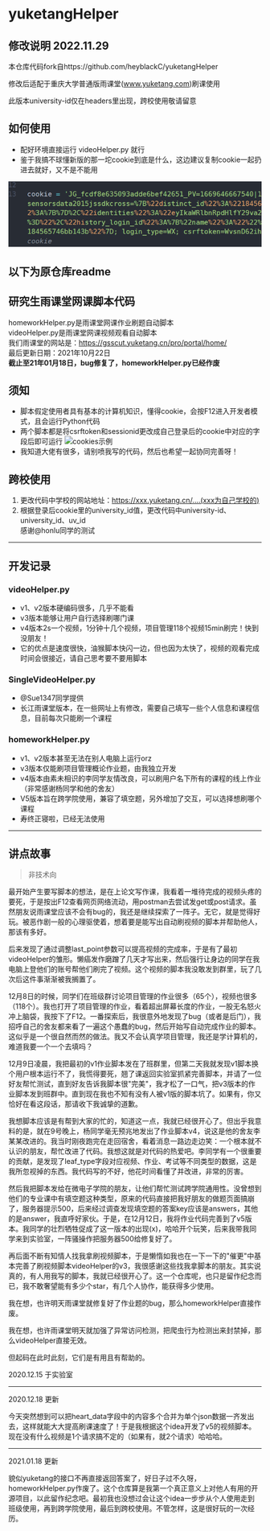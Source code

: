 # yuketangHelper
## 修改说明 2022.11.29
本仓库代码fork自https://github.com/heyblackC/yuketangHelper

修改后适配于重庆大学普通版雨课堂(www.yuketang.com)刷课使用

此版本university-id仅在headers里出现，跨校使用敬请留意

## 如何使用
- 配好环境直接运行 videoHelper.py 就行
- 鉴于我搞不球懂新版的那一坨cookie到底是什么，这边建议复制cookie一起扔进去就好，又不是不能用

![一坨cookies示例](cookie-yituo.png)

以下为原仓库readme
---

## 研究生雨课堂网课脚本代码
homeworkHelper.py是雨课堂网课作业刷题自动脚本  
videoHelper.py是雨课堂网课视频观看自动脚本  
我们雨课堂的网站是：https://gsscut.yuketang.cn/pro/portal/home/  
最后更新日期：2021年10月22日  
**截止至21年01月18日，bug修复了，homeworkHelper.py已经作废**

## 须知
- 脚本假定使用者具有基本的计算机知识，懂得cookie，会按F12进入开发者模式，且会运行Python代码  
- 两个脚本都是将csrftoken和sessionid更改成自己登录后的cookie中对应的字段后即可运行
![cookies示例](cookie.png)
- 我知道大佬有很多，请别喷我写的代码，然后也希望一起协同完善呀！

## 跨校使用
1. 更改代码中学校的网站地址：https://xxx.yuketang.cn/....(xxx为自己学校的)
2. 根据登录后cookie里的university_id值，更改代码中university-id、university_id、uv_id  
感谢@honlu同学的测试
---

## 开发记录
### videoHelper.py
- v1、v2版本硬编码很多，几乎不能看
- v3版本能够让用户自行选择刷哪门课
- v4版本2s一个视频，1分钟十几个视频，项目管理118个视频15min刷完！快到没朋友！
- 它的优点是速度很快，油猴脚本快闪一边，但也因为太快了，视频的观看完成时间会很接近，请自己思考要不要用脚本

### SingleVideoHelper.py
- @Sue1347同学提供
- 长江雨课堂版本，在一些网址上有修改，需要自己填写一些个人信息和课程信息，目前每次只能刷一个课程

### homeworkHelper.py  
- v1、v2版本甚至无法在别人电脑上运行orz
- v3版本仅能刷项目管理概论作业题，由我独立开发
- v4版本由素未相识的李同学友情改良，可以刷用户名下所有的课程的线上作业（非常感谢杨同学和他的舍友）
- V5版本旨在跨学院使用，兼容了填空题，另外增加了交互，可以选择想刷哪个课程
- 寿终正寝啦，已经无法使用



---

## 讲点故事
> 非技术向

最开始产生要写脚本的想法，是在上论文写作课，我看着一堆待完成的视频头疼的要死，于是按出F12查看网页网络流动，用postman去尝试发get或post请求。虽然朋友说雨课堂应该不会有bug的，我还是继续探索了一阵子。无它，就是觉得好玩。被恶作剧一般的心理驱使着，想着要是能写出自动刷视频的脚本并帮助他人，那该有多好。

后来发现了通过调整last_point参数可以提高视频的完成率，于是有了最初videoHelper的雏形。懒癌发作磨蹭了几天才写出来，然后强行让身边的同学在我电脑上登他们的账号帮他们刷完了视频。这个视频的脚本我没敢发到群里，玩了几次后这件事渐渐被我搁置了。

12月8日的时候，同学们在班级群讨论项目管理的作业很多（65个），视频也很多（118个）。我也打开了项目管理的作业，看着超出屏幕长度的作业，一股无名怒火冲上脑袋，我按下了F12。一番探索后，我很意外地发现了bug（或者是后门），我招呼自己的舍友都来看了一遍这个愚蠢的bug，然后开始写自动完成作业的脚本。这似乎是一个很自然而然的做法。我又不会认真学项目管理，我还是学计算机的，难道我要一个一个去填吗？

12月9日凌晨，我把最初的v1作业脚本发在了班群里，但第二天我就发现v1脚本换个用户根本运行不了，我慌得要死，翘了课返回实验室抓紧完善脚本，并请了一位好友帮忙测试，直到好友告诉我脚本很"完美"，我才松了一口气，把v3版本的作业脚本发到班群中。直到现在我也不知有没有人被v1版的脚本坑了。如果有，你又恰好在看这段话，那请收下我诚挚的道歉。

我想脚本应该是有帮到大家的忙的，知道这一点，我就已经很开心了。但出乎我意料的是，就在9号晚上，杨同学毫无预兆地发出了作业脚本v4，说这是他的舍友李某某改进的。我当时刚夜跑完在走回宿舍，看着消息一路边走边笑：一个根本就不认识的朋友，帮忙改进了代码。我想这就是对代码的热爱吧。李同学有一个很重要的贡献，是发现了leaf_type字段对应视频、作业、考试等不同类型的数据，这是我所忽视掉的东西。我代码写的不好，他花时间看懂了并改进，非常的厉害。

然后我把脚本发给在微电子学院的朋友，让他们帮忙测试跨学院通用性。没曾想到他们的专业课中有填空题这种类型，原来的代码直接把我好朋友的做题页面搞崩了，服务器提示500，后来经过调查发现填空题的答案key应该是answers，其他的是answer，我直呼好家伙。于是，在12月12日，我将作业代码完善到了v5版本。我同学的壮烈牺牲促成了这一版本的出现(x)，哈哈开个玩笑，后来我带我同学来到实验室，一阵骚操作把服务器500给修复好了。

再后面不断有知情人找我拿刷视频脚本，于是懒惰如我也在一下一下的"催更"中基本完善了刷视频脚本videoHelper的v3，我很感谢这些找我拿脚本的朋友。其实说真的，有人用我写的脚本，我就已经很开心了。这一个仓库呢，也只是留作纪念而已，我不敢奢望能有多少个star，有几个人协作，能获得多少使用。

我在想，也许明天雨课堂就修复好了作业题的bug，那么homeworkHelper直接作废。

我在想，也许雨课堂明天就加强了异常访问检测，把爬虫行为检测出来封禁掉，那么videoHelper直接无效。

但起码在此时此刻，它们是有用且有帮助的。

2020.12.15 于实验室

---

2020.12.18 更新

今天突然想到可以把heart_data字段中的内容多个合并为单个json数据一齐发出去，这样就能大大提高刷课速度了！于是我根据这个idea开发了v5的视频脚本。现在没有什么视频是1个请求搞不定的（如果有，就2个请求）哈哈哈。

---

2021.01.18 更新

貌似yuketang的接口不再直接返回答案了，好日子过不久呀，homeworkHelper.py作废了。这个仓库算是我第一个真正意义上对他人有用的开源项目，以此留作纪念吧。最初我也没想过会让这个idea一步步从个人使用走到班级使用，再到跨学院使用，最后到跨校使用。不管怎样，这是很好玩的一次经历。
